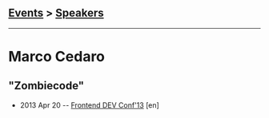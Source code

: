 ## [Events](../README.md) > [Speakers](../speakers.md)
---

# Marco Cedaro

## ​&quot;Zombiecode&quot;
- 2013 Apr 20 -- [Frontend DEV Conf&#39;13](https://www.youtube.com/watch?v=rX5_UPVouhU) [en]   
